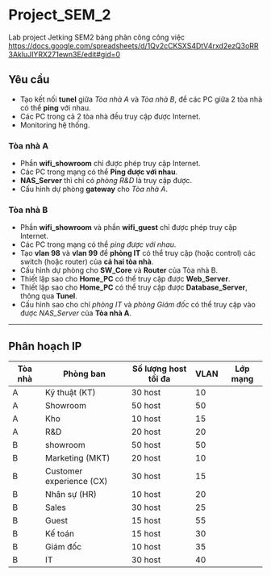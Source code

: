 # Project_SEM_2
Lab project Jetking SEM2
bảng phân công công việc
https://docs.google.com/spreadsheets/d/1Qv2cCKSXS4DtV4rxd2ezQ3oRR3AkluJIYRX271ewn3E/edit#gid=0

## Yêu cầu
- Tạo kết nối **tunel** giữa *Tòa nhà A* và *Tòa nhà B*, để các PC giữa 2 tòa nhà có thể **ping** với nhau.
- Các PC trong cả 2 tòa nhà đều truy cập được Internet.
- Monitoring hệ thống.

### Tòa nhà A
- Phần **wifi_showroom** chỉ được phép truy cập Internet.
- Các PC trong mạng có thể **Ping được với nhau**.
- **NAS_Server** thì chỉ có *phòng R&D* là truy cập được.
- Cấu hình dự phòng **gateway** cho *Tòa nhà A*.

### Tòa nhà B
- Phần **wifi_showroom** và phần **wifi_guest** chỉ được phép truy cập Internet.
- Các PC trong mạng có thể *ping được với nhau*.
- Tạo **vlan 98** và **vlan 99** để **phòng IT** có thể truy cập (hoặc control) các switch (hoặc router) của **cả hai tòa nhà**.
- Cấu hình dự phòng cho **SW_Core** và **Router** của Tòa nhà B.
- Thiết lập sao cho **Home_PC** có thể truy cập được **Web_Server**.
- Thiết lập sao cho **Home_PC** có thể truy cập được **Database_Server**, thông qua **Tunel**.
- Cấu hình sao cho chỉ *phòng IT* và *phòng Giám đốc* có thể truy cập vào được *NAS_Server* của **Tòa nhà A**.


---------------------------------------------------------------------------------------------------------------------------
## Phân hoạch IP
|Tòa nhà| Phòng ban		| Số lượng host tối đa	| VLAN	| Lớp mạng		|
|-------|----------------------|------------------------------|-------|----------------------|
| A	| Kỹ thuật (KT) 	|	30 host		| 10	|	|
| A	| Showroom		|	50 host		| 50	|	|
| A	| Kho			|	10 host		| 15	|	|	
| A	| R&D			|	20 host		| 20	|	|
| B	| showroom		|	50 host		| 50	|	|
| B	| Marketing (MKT)	|	20 host		| 10	|	|
| B	|Customer experience (CX)|	30 host		| 15	|	|
| B	| Nhân sự (HR)		|	10 host		| 20	|	|
| B	| Sales		|	30 host		| 25	|	|
| B	| Guest		|	15 host		| 55	|	|
| B	| Kế toán		|	15 host		| 30	|	|
| B	| Giám đốc		|	10 host		| 35	|	|
| B	| IT			|	30 host		| 40	|	|






